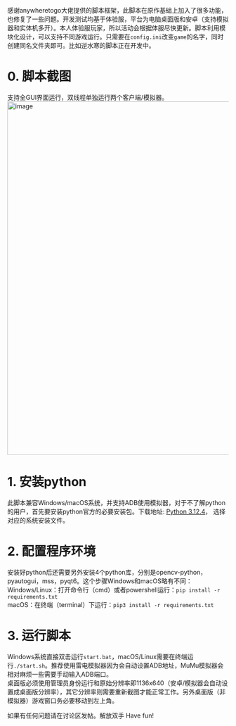感谢anywheretogo大佬提供的脚本框架，此脚本在原作基础上加入了很多功能，也修复了一些问题。开发测试均基于体验服，平台为电脑桌面版和安卓（支持模拟器和实体机多开）。本人体验服玩家，所以活动会根据体服尽快更新。脚本利用模块化设计，可以支持不同游戏运行。只需要在`config.ini`改变`game`的名字，同时创建同名文件夹即可。比如逆水寒的脚本正在开发中。
# 0. 脚本截图
支持全GUI界面运行，双线程单独运行两个客户端/模拟器。
<img width="804" alt="image" src="https://github.com/user-attachments/assets/db2da070-794d-4dad-ac0e-fdc9c5f71196">

# 1. 安装python
此脚本兼容Windows/macOS系统，并支持ADB使用模拟器，对于不了解python的用户，首先要安装python官方的必要安装包。下载地址: [Python 3.12.4](https://www.python.org/downloads/release/python-3124/)， 选择对应的系统安装文件。

# 2. 配置程序环境
安装好python后还需要另外安装4个python库，分别是opencv-python，pyautogui，mss，pyqt6。这个步骤Windows和macOS略有不同：<br/>
Windows/Linux：打开命令行（cmd）或者powershell运行：`pip install -r requirements.txt`<br/>
macOS：在终端（terminal）下运行：`pip3 install -r requirements.txt`

# 3. 运行脚本
Windows系统直接双击运行`start.bat`，macOS/Linux需要在终端运行`./start.sh`。推荐使用雷电模拟器因为会自动设置ADB地址，MuMu模拟器会相对麻烦一些需要手动输入ADB端口。<br/>
桌面版必须使用管理员身份运行和原始分辨率即1136x640（安卓/模拟器会自动设置成桌面版分辨率），其它分辨率则需要重新截图才能正常工作。另外桌面版（非模拟器）游戏窗口务必要移动到左上角。<br/>

如果有任何问题请在讨论区发帖。解放双手 Have fun!
